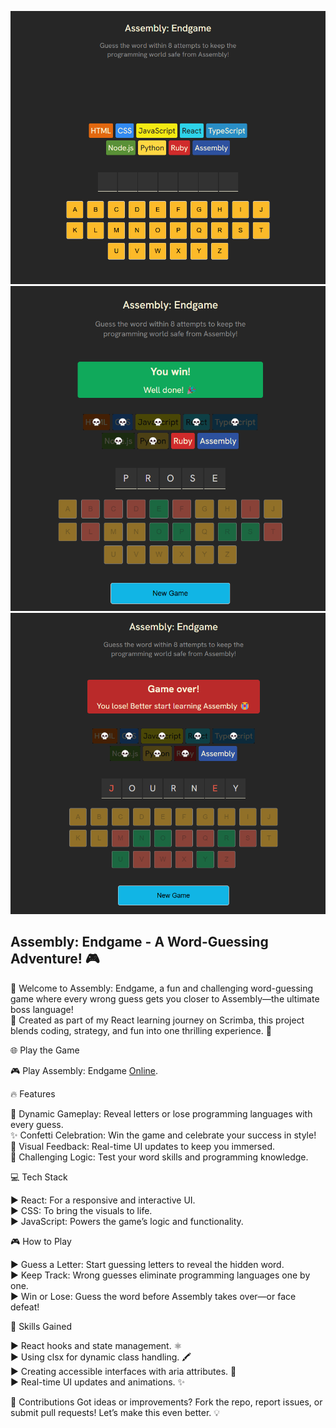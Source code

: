 ![Screenshot-1](screenshots/Screenshot-1.png)
![Screenshot-2](screenshots/Screenshot-2.png)
![Screenshot-3](screenshots/Screenshot-3.png)


## Assembly: Endgame - A Word-Guessing Adventure! 🎮

🌟 Welcome to Assembly: Endgame, a fun and challenging word-guessing game where every wrong guess gets you closer to Assembly—the ultimate boss language! <br />
🚀 Created as part of my React learning journey on Scrimba, this project blends coding, strategy, and fun into one thrilling experience. 🎉 <br />

🌐 Play the Game

🎮 Play Assembly: Endgame [Online](https://tenziesgameplay.netlify.app/).

🔥 Features

🎯 Dynamic Gameplay: Reveal letters or lose programming languages with every guess. <br />
✨ Confetti Celebration: Win the game and celebrate your success in style! <br />
🎨 Visual Feedback: Real-time UI updates to keep you immersed. <br />
🧠 Challenging Logic: Test your word skills and programming knowledge. <br />

💻 Tech Stack

► React: For a responsive and interactive UI. <br />
► CSS: To bring the visuals to life. <br />
► JavaScript: Powers the game’s logic and functionality. <br />

🎮 How to Play

► Guess a Letter: Start guessing letters to reveal the hidden word. <br />
► Keep Track: Wrong guesses eliminate programming languages one by one. <br />
► Win or Lose: Guess the word before Assembly takes over—or face defeat! <br />

🌟 Skills Gained

► React hooks and state management. ⚛️ <br />
► Using clsx for dynamic class handling. 🖍️ <br />
► Creating accessible interfaces with aria attributes. 🧩 <br />
► Real-time UI updates and animations. ✨ <br />

🤝 Contributions
Got ideas or improvements? Fork the repo, report issues, or submit pull requests! Let’s make this even better. 💡

